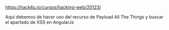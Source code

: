 
https://hack4u.io/cursos/hacking-web/20123/

Aqui debemos de hacer uso del recurso de Payload All The Things y buscar el apartado de XSS en AngularJs

